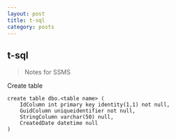 ```yaml
---
layout: post
title: t-sql
category: posts
---
```


## t-sql
> Notes for SSMS

Create table

```
create table dbo.<table name> (
    IdColumn int primary key identity(1,1) not null,
    GuidColumn uniqueidentifier not null,
    StringColumn varchar(50) null,
    CreatedDate datetime null
)
```

